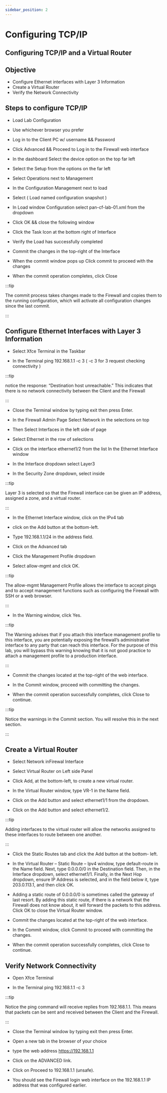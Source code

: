 ```yaml
---
sidebar_position: 2
---
```


# Configuring TCP/IP

## Configuring TCP/IP and a Virtual Router

## Objective

- Configure Ethernet interfaces with Layer 3 Information
- Create a Virtual Router
- Verify the Network Connectivity

## Steps to configure TCP/IP

- Load Lab Configuration
- Use whichever browser you prefer
- Log in to the Client PC w/ username && Password
- Click Advanced && Proceed to Log in to the Firewall web interface
- In the dashboard Select the device option on the top far left
- Select the Setup from the options on the far left
- Select Operations next to Management
- In the Configuration Management next to load
- Select ( Load named configuration snapshot )

- In Load window Configuration select pan-cf-lab-01.xml from the dropdown
- Click OK && close the following window

- Click the Task Icon at the bottom right of Interface
- Verify the Load has successfully completed

- Commit the changes in the top-right of the Interface

- When the commit window pops up Click commit to proceed with the changes

- When the commit operation completes, click Close

:::tip

The commit process takes changes made to the Firewall and copies them to the running configuration, which will activate all configuration changes since the last commit.

:::

## Configure Ethernet Interfaces with Layer 3 Information

- Select Xfce Terminal in the Taskbar

- In the Terminal ping 192.168.1.1 -c 3 ( -c 3 for 3 request checking connectivity )

:::tip

notice the response: “Destination host unreachable.” This indicates that there is no network connectivity between the Client and the Firewall

:::

- Close the Terminal window by typing exit then press Enter.

- In the Firewall Admin Page Select Network in the selections on top

- Then Select Interfaces in the left side of page

- Select Ethernet in the row of selections

- Click on the interface ethernet1/2 from the list In the Ethernet Interface window
- In the Interface dropdown select Layer3
- In the Security Zone dropdown, select inside

:::tip

Layer 3 is selected so that the Firewall interface can be given an IP address, assigned a zone, and a virtual router.

:::

- In the Ethernet Interface window, click on the IPv4 tab
- click on the Add button at the bottom-left.
- Type 192.168.1.1/24 in the address field.

- Click on the Advanced tab
- Click the Management Profile dropdown
- Select allow-mgmt and click OK.

:::tip

The allow-mgmt Management Profile allows the interface to accept pings and to accept management functions such as configuring the Firewall with SSH or a web browser.

:::

- In the Warning window, click Yes.

:::tip

The Warning advises that if you attach this interface management profile to this interface, you are potentially exposing the firewall’s administrative interface to any party that can reach this interface. For the purpose of this lab, you will bypass this warning knowing that it is not good practice to attach a management profile to a production interface.

:::

- Commit the changes located at the top-right of the web interface.

- In the Commit window, proceed with committing the changes.

- When the commit operation successfully completes, click Close to continue.

:::tip

Notice the warnings in the Commit section. You will resolve this in the next section.

:::

## Create a Virtual Router

- Select Network inFirewal Interface
- Select Virtual Router on Left side Panel

- Click Add, at the bottom-left, to create a new virtual router.

- In the Virtual Router window, type VR-1 in the Name field.

- Click on the Add button and select ethernet1/1 from the dropdown.

- Click on the Add button and select ethernet1/2.

:::tip

Adding interfaces to the virtual router will allow the networks assigned to these interfaces to route between one another.

:::

- Click the Static Routes tab and click the Add button at the bottom- left.

- In the Virtual Router – Static Route – Ipv4 window, type default-route in the Name field. Next, type 0.0.0.0/0 in the Destination field. Then, in the Interface dropdown, select ethernet1/1. Finally, in the Next Hop dropdown, ensure IP Address is selected, and in the field below it, type 203.0.113.1, and then click OK.

- Adding a static route of 0.0.0.0/0 is sometimes called the gateway of last resort. By adding this static route, if there is a network that the Firewall does not know about, it will forward the packets to this address. Click OK to close the Virtual Router window.

- Commit the changes located at the top-right of the web interface.

- In the Commit window, click Commit to proceed with committing the changes.

- When the commit operation successfully completes, click Close to continue.

## Verify Network Connectivity

- Open Xfce Terminal

- In the Terminal ping 192.168.1.1 -c 3

:::tip

Notice the ping command will receive replies from 192.168.1.1. This means that packets can be sent and received between the Client and the Firewall.

:::

- Close the Terminal window by typing exit then press Enter.

- Open a new tab in the browser of your choice

- type the web address https://192.168.1.1

- Click on the ADVANCED link.

- Click on Proceed to 192.168.1.1 (unsafe).

- You should see the Firewall login web interface on the 192.168.1.1 IP address that was configured earlier.

